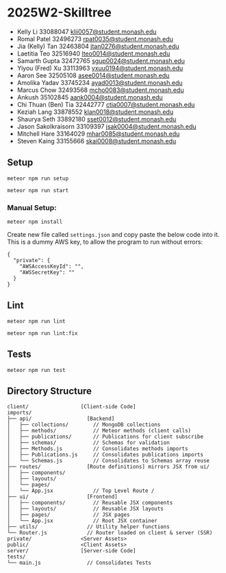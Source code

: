 # 2025W2-Skilltree
- Kelly Li 33088047 klii0057@student.monash.edu
- Romal Patel 32496273 rpat0035@student.monash.edu
- Jia (Kelly) Tan 32463804 jtan0276@student.monash.edu
- Laetitia Teo 32516940  lteo0014@student.monash.edu
- Samarth Gupta 32472765 sgup0024@student.monash.edu
- Yiyou (Fred) Xu 33113963 yxuu0194@student.monash.edu
- Aaron See 32505108 asee0014@student.monash.edu
- Amolika Yadav 33745234 ayad0013@student.monash.edu
- Marcus Chow 32493568 mcho0083@student.monash.edu
- Ankush 35102845 aank0004@student.monash.edu
- Chi Thuan (Ben) Tia 32442777 ctia0007@student.monash.edu
- Keziah Lang 33878552 klan0018@student.monash.edu
- Shaurya Seth 33892180 sset0012@student.monash.edu
- Jason Sakolkraisorn 33109397 jsak0004@student.monash.edu
- Mitchell Hare 33164029 mhar0085@student.monash.edu
- Steven Kaing 33155666 skai0008@student.monash.edu

## Setup
```
meteor npm run setup
```
```
meteor npm run start
```
### Manual Setup:
```
meteor npm install
```
Create new file called `settings.json` and copy paste the below code into it.
This is a dummy AWS key, to allow the program to run without errors:
```
{
  "private": {
    "AWSAccessKeyId": "",
    "AWSSecretKey": ""
  }
}
```
## Lint

```
meteor npm run lint
```

```
meteor npm run lint:fix
```
## Tests

```
meteor npm run test
```
## Directory Structure
```
client/                 [Client-side Code]
imports/
├── api/                  [Backend] 
│   ├── collections/        // MongoDB collections
│   ├── methods/            // Meteor methods (client calls)
│   ├── publications/       // Publications for client subscribe
│   ├── schemas/            // Schemas for validation
│   ├── Methods.js          // Consolidates methods imports
│   ├── Publications.js     // Consolidates publications imports
│   └── Schemas.js          // Consolidates to Schemas array reuse
├── routes/               [Route definitions] mirrors JSX from ui/
│   ├── components/
│   ├── layouts/
│   └── pages/
│   └── App.jsx             // Top Level Route /
├── ui/                   [Frontend]
│   ├── components/         // Reusable JSX components
│   ├── layouts/            // Reusable JSX layouts
│   ├── pages/              // JSX pages
│   └── App.jsx             // Root JSX container
├── utils/                // Utility helper functions          
└── Router.js             // Router loaded on client & server (SSR)
private/                <Server Assets>
public/                 <Client Assets>
server/                 [Server-side Code]
tests/
└── main.js               // Consolidates Tests
```